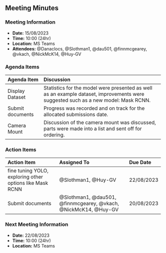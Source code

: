 ## Meeting Minutes
### Meeting Information
* **Date:** 15/08/2023
* **Time:** 10:00 (24hr)
* **Location:** MS Teams
* **Attendees:** @Danaclocs, @Slothman1, @dau501, @finnmcgearey, @vkach, @NickMcK14, @Huy-GV

### Agenda Items
|Agenda Item|Discussion|
|:-|:-|
|Display Dataset|Statistics for the model were presented as well as an example dataset, improvements were suggested such as a new model: Mask RCNN.|
|Submit documents|Progress was recorded and on track for the allocated submissions date.|
|Camera Mount|Discussion of the camera mount was discussed, parts were made into a list and sent off for ordering.|

### Action Items
|Action Item|Assigned To|Due Date|
|:-|:-|:-|
|fine tuning YOLO, exploring other options like Mask RCNN|@Slothman1, @Huy-GV|22/08/2023|
|Submit documents|@Slothman1, @dau501, @finnmcgearey, @vkach, @NickMcK14, @Huy-GV|20/08/2023|

### Next Meeting Information
* **Date:** 22/08/2023
* **Time:** 10:00 (24hr)
* **Location:** MS Teams
